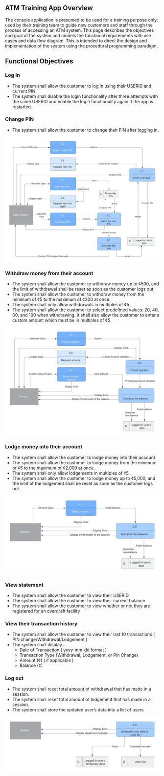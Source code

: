 ## ATM Training App Overview

The console application is presumed to be used for a training purpose only: used by their training team to guide new customers and staff through the process of accessing an ATM system. This page describes the objectives and goal of the system and models the functional requirements with use cases and data flow diagram. This is intended to direct the design and implementation of the system using the procedural programming paradigm.

## Functional Objectives

### Log In
- The system shall allow the customer to log in using their USERID and current PIN.
- The system shall disable the login functionality after three attempts with the same USERID and enable the login functionality again if the app is restarted.

### Change PIN
- The system shall allow the customer to change their PIN after logging in.

<img src="images/dfd-change-pin.jpeg"/>

### Withdraw money from their account
- The system shall allow the customer to withdraw money up to ¢500, and the limit of withdrawal shall be reset as soon as the customer logs out.
- The system shall allow the customer to withdraw money from the minimum of ¢5 to the maximum of ¢200 at once.
- The system shall only allow withdrawals in multiples of ¢5.
- The system shall allow the customer to select predefined values: 20, 40, 60, and 100 when withdrawing. It shall also allow the customer to enter a custom amount which must be in multiples of ¢5.

<img src="images/dfd-withdraw-money.jpeg"/>

### Lodge money into their account
- The system shall allow the customer to lodge money into their account
- The system shall allow the customer to lodge money from the minimum of ¢5 to the maximum of ¢2,000 at once.
- The system shall only allow lodgements in multiples of ¢5.
- The system shall allow the customer to lodge money up to ¢5,000, and the limit of the lodgement shall be reset as soon as the customer logs out.

<img src="images/dfd-lodge-money.jpeg"/>

### View statement
- The system shall allow the customer to view their USERID
- The system shall allow the customer to view their current balance
- The system shall allow the customer to view whether or not they are registered for an overdraft facility

### View their transaction history
- The system shall allow the customer to view their last 10 transactions ( PIN change/Withdrawal/Lodgement )
- The system shall display…
    - Date of Transaction ( yyyy-mm-dd format )
    - Transaction Type (Withdrawal, Lodgement, or Pin Change)
    - Amount (¢) ( if applicable )
    - Balance (¢)

### Log out
- The system shall reset total amount of withdrawal that has made in a session.
- The system shall reset total amount of lodgement that has made in a session.
- The system shall store the updated user’s data into a list of users

<img src="images/dfd-log-out.jpeg"/>
